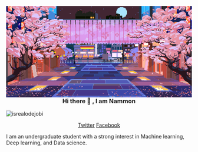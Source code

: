 

  <img align="right" alt="Coding" width="1000" src="./original.gif">
  <h3 align="center"> Hi there 👋 , I am Nammon</h3>
<p align="left"> <img src="https://komarev.com/ghpvc/?username=lauragift21&label=Profile%20views&color=0e75b6&style=flat" alt="isrealodejobi" />
</p>

<p align="center">
  <a href="https://twitter.com">Twitter</a>
  <a href="https://www.facebook.com/monmonten">Facebook</a>
</p>
I am an undergraduate student with a strong interest in
Machine learning, Deep learning, and Data science.
